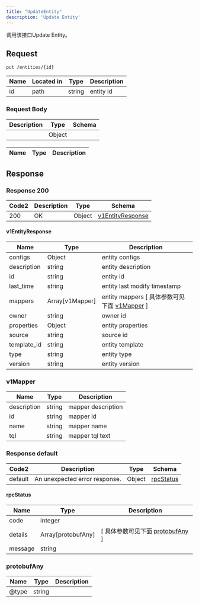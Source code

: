```yaml
---
title: "UpdateEntity"
description: 'Update Entity'
---
```

调用该接口Update Entity。

## Request


```
put /entities/{id}
```

| Name | Located in | Type | Description | 
| ---- | ---------- | ----------- | ----------- | 
| id | path | string | entity id |  

### Request Body 
| Description | Type | Schema |
| ----------- | ------ | ------ |
|  | Object | [](#) |

#### 

| Name | Type | Description | 
| ---- | ---- | ----------- |  



## Response

### Response  200 
| Code2 | Description | Type | Schema |
| ---- | ----------- | ------ | ------ |
| 200 | OK | Object | [v1EntityResponse](#v1EntityResponse) |

#### v1EntityResponse

| Name | Type | Description | 
| ---- | ---- | ----------- |    
| configs | Object | entity configs   |      
| description | string | entity description |      
| id | string | entity id |      
| last_time | string | entity last modify timestamp |          
| mappers | Array[v1Mapper] | entity mappers [ 具体参数可见下面 [v1Mapper](#v1Mapper) ] |       
| owner | string | owner id |     
| properties | Object | entity properties   |      
| source | string | source id |      
| template_id | string | entity template |      
| type | string | entity type |      
| version | string | entity version |   

### v1Mapper
| Name | Type | Description | 
| ---- | ---- | ----------- |     
| description | string | mapper description |      
| id | string | mapper id |      
| name | string | mapper name |      
| tql | string | mapper tql text |   



### Response  default 
| Code2 | Description | Type | Schema |
| ---- | ----------- | ------ | ------ |
| default | An unexpected error response. | Object | [rpcStatus](#rpcStatus) |

#### rpcStatus

| Name | Type | Description | 
| ---- | ---- | ----------- |     
| code | integer |  |          
| details | Array[protobufAny] |  [ 具体参数可见下面 [protobufAny](#protobufAny) ] |       
| message | string |  |   

### protobufAny
| Name | Type | Description | 
| ---- | ---- | ----------- |     
| @type | string |  |   



